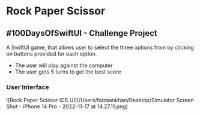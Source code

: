 # Rock Paper Scissor

## #100DaysOfSwiftUI - Challenge Project

A SwiftUI game, that allows user to select the three options from by clicking on buttons provided for each option.

- The user will play against the computer 
- The user gets 5 turns to get the best score

### User Interface 

![Rock Paper Scissor iOS UI](/Users/faizaankhan/Desktop/Simulator Screen Shot - iPhone 14 Pro - 2022-11-17 at 14.27.11.png)
 
